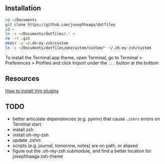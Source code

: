 
## Installation
```bash
cd ~/Documents
git clone https;//github.com/josephhaaga/dotfiles
cd ~
ln -s ~/Documents/dotfiles/.* ~
rm -rf .git
mkdir -p ~/.oh-my-zsh/custom
ln -s ~/Documents/dotfiles/omzcustom/custom/* ~/.oh-my-zsh/custom
```

To install the Terminal.app theme, open Terminal, go to Terminal > Preferences > Profiles and click Import under the `...` button at the bottom


## Resources
[How to install Vim plugins](https://linuxhint.com/vim_install_plugins/)

## TODO
- better articulate dependencies (e.g. pyenv) that cause `.zshrc` errors on Terminal start
- install zsh
- install oh-my-zsh
- update .zshrc
- scripts (e.g. journal, tomorrow, notes) are on path, or aliased
- figure out the .oh-my-zsh submodule, and find a better location for josephhaaga.zsh-theme 
